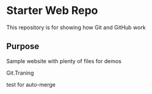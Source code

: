 # Starter Web Repo

This repository is for showing how Git and GitHub work

## Purpose

Sample website with plenty of files for demos

Git.Traning

test for auto-merge
